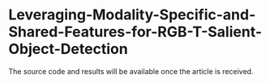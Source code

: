 # Leveraging-Modality-Specific-and-Shared-Features-for-RGB-T-Salient-Object-Detection
The source code and results will be available once the article is received.

